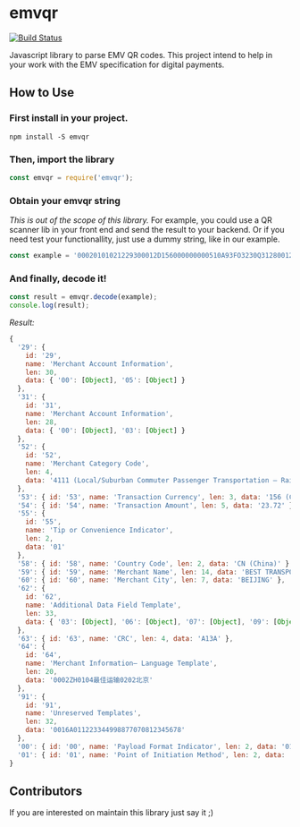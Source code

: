 # emvqr

[![Build Status](https://travis-ci.com/DannielWhatever/emvqr.svg?branch=master)](https://travis-ci.com/DannielWhatever/emvqr)

Javascript library to parse EMV QR codes.
This project intend to help in your work with the EMV specification for digital payments.

## How to Use

### First install in your project. 

```
npm install -S emvqr
```


### Then, import the library 

```javascript
const emvqr = require('emvqr');
```

### Obtain your emvqr string 

*This is out of the scope of this library.*
For example, you could use a QR scanner lib in your front end and send the result to your backend.
Or if you need test your functionallity, just use a dummy string, like in our example.

```javascript
const example = '00020101021229300012D156000000000510A93FO3230Q31280012D15600000001030812345678520441115802CN5914BEST TRANSPORT6007BEIJING64200002ZH0104最佳运输0202北京540523.7253031565502016233030412340603***0708A60086670902ME91320016A0112233449988770708123456786304A13A';
```

### And finally, decode it!  

```javascript
const result = emvqr.decode(example);
console.log(result);
```

*Result:*


```javascript
{
  '29': {
    id: '29',
    name: 'Merchant Account Information',
    len: 30,
    data: { '00': [Object], '05': [Object] }
  },
  '31': {
    id: '31',
    name: 'Merchant Account Information',
    len: 28,
    data: { '00': [Object], '03': [Object] }
  },
  '52': {
    id: '52',
    name: 'Merchant Category Code',
    len: 4,
    data: '4111 (Local/Suburban Commuter Passenger Transportation – Railroads, Feries, Local Water Transportation.)'
  },
  '53': { id: '53', name: 'Transaction Currency', len: 3, data: '156 (CNY)' },
  '54': { id: '54', name: 'Transaction Amount', len: 5, data: '23.72' },
  '55': {
    id: '55',
    name: 'Tip or Convenience Indicator',
    len: 2,
    data: '01'
  },
  '58': { id: '58', name: 'Country Code', len: 2, data: 'CN (China)' },
  '59': { id: '59', name: 'Merchant Name', len: 14, data: 'BEST TRANSPORT' },
  '60': { id: '60', name: 'Merchant City', len: 7, data: 'BEIJING' },
  '62': {
    id: '62',
    name: 'Additional Data Field Template',
    len: 33,
    data: { '03': [Object], '06': [Object], '07': [Object], '09': [Object] }
  },
  '63': { id: '63', name: 'CRC', len: 4, data: 'A13A' },
  '64': {
    id: '64',
    name: 'Merchant Information— Language Template',
    len: 20,
    data: '0002ZH0104最佳运输0202北京'
  },
  '91': {
    id: '91',
    name: 'Unreserved Templates',
    len: 32,
    data: '0016A011223344998877070812345678'
  },
  '00': { id: '00', name: 'Payload Format Indicator', len: 2, data: '01' },
  '01': { id: '01', name: 'Point of Initiation Method', len: 2, data: '12' }
}
```

## Contributors  

If you are interested on maintain this library just say it ;)

